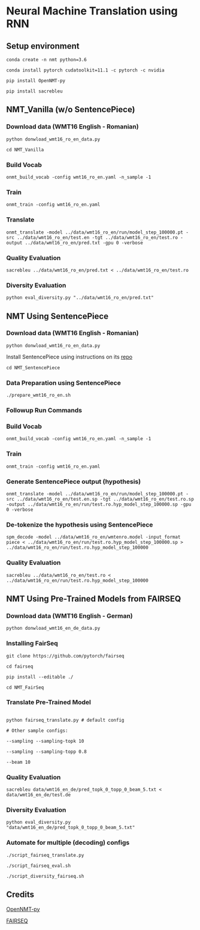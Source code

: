 # Neural Machine Translation using RNN

## Setup environment

```
conda create -n nmt python=3.6

conda install pytorch cudatoolkit=11.1 -c pytorch -c nvidia

pip install OpenNMT-py

pip install sacrebleu
```

## NMT_Vanilla (w/o SentencePiece)

### Download data (WMT16 English - Romanian)

```
python donwload_wmt16_ro_en_data.py
```

```
cd NMT_Vanilla
```

### Build Vocab
```
onmt_build_vocab -config wmt16_ro_en.yaml -n_sample -1
```

### Train
```
onmt_train -config wmt16_ro_en.yaml
```

### Translate
```
onmt_translate -model ../data/wmt16_ro_en/run/model_step_100000.pt -src ../data/wmt16_ro_en/test.en -tgt ../data/wmt16_ro_en/test.ro -output ../data/wmt16_ro_en/pred.txt -gpu 0 -verbose
```

### Quality Evaluation
```
sacrebleu ../data/wmt16_ro_en/pred.txt < ../data/wmt16_ro_en/test.ro
```

### Diversity Evaluation
```
python eval_diversity.py "../data/wmt16_ro_en/pred.txt"
```

## NMT Using SentencePiece

### Download data (WMT16 English - Romanian)

```
python donwload_wmt16_ro_en_data.py
```

Install SentencePiece using instructions on its [repo](https://github.com/google/sentencepiece#train-sentencepiece-model)

```
cd NMT_SentencePiece
```

### Data Preparation using SentencePiece
```
./prepare_wmt16_ro_en.sh
```

### Followup Run Commands

### Build Vocab
```
onmt_build_vocab -config wmt16_ro_en.yaml -n_sample -1
```

### Train
```
onmt_train -config wmt16_ro_en.yaml
```

### Generate SentencePiece output (hypothesis)
```
onmt_translate -model ../data/wmt16_ro_en/run/model_step_100000.pt -src ../data/wmt16_ro_en/test.en.sp -tgt ../data/wmt16_ro_en/test.ro.sp -output ../data/wmt16_ro_en/run/test.ro.hyp_model_step_100000.sp -gpu 0 -verbose
```

### De-tokenize the hypothesis using SentencePiece
```
spm_decode -model ../data/wmt16_ro_en/wmtenro.model -input_format piece < ../data/wmt16_ro_en/run/test.ro.hyp_model_step_100000.sp > ../data/wmt16_ro_en/run/test.ro.hyp_model_step_100000
```

### Quality Evaluation
```
sacrebleu ../data/wmt16_ro_en/test.ro < ../data/wmt16_ro_en/run/test.ro.hyp_model_step_100000
```

## NMT Using Pre-Trained Models from FAIRSEQ

### Download data (WMT16 English - German)
```
python donwload_wmt16_en_de_data.py
```

### Installing FairSeq

```
git clone https://github.com/pytorch/fairseq

cd fairseq

pip install --editable ./
```

```
cd NMT_FairSeq
```

### Translate Pre-Trained Model
```

python fairseq_translate.py # default config

# Other sample configs:

--sampling --sampling-topk 10

--sampling --sampling-topp 0.8

--beam 10
```

### Quality Evaluation
```
sacrebleu data/wmt16_en_de/pred_topk_0_topp_0_beam_5.txt < data/wmt16_en_de/test.de
```

### Diversity Evaluation
```
python eval_diversity.py "data/wmt16_en_de/pred_topk_0_topp_0_beam_5.txt"
```

### Automate for multiple (decoding) configs
```
./script_fairseq_translate.py

./script_fairseq_eval.sh

./script_diversity_fairseq.sh
```

## Credits
[OpenNMT-py](https://github.com/OpenNMT/OpenNMT-py)

[FAIRSEQ](https://github.com/pytorch/fairseq)
